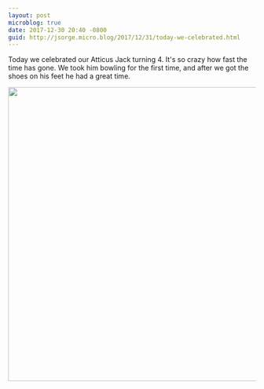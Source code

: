 ```yaml
---
layout: post
microblog: true
date: 2017-12-30 20:40 -0800
guid: http://jsorge.micro.blog/2017/12/31/today-we-celebrated.html
---
```

Today we celebrated our Atticus Jack turning 4. It's so crazy how fast the time has gone. We took him bowling for the first time, and after we got the shoes on his feet he had a great time.

<img src="http://mb.jsorge.net/uploads/2017/cbf1d58ade.jpg" width="600" height="600" />
